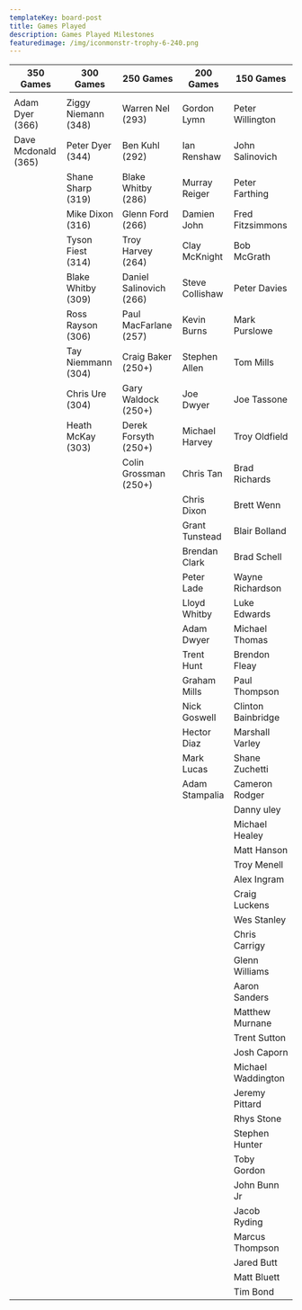 ```yaml
---
templateKey: board-post
title: Games Played
description: Games Played Milestones
featuredimage: /img/iconmonstr-trophy-6-240.png
---
```

| **350 Games**       | **300 Games**       | **250 Games**           | **200 Games**   | **150 Games**      |
| ------------------- | ------------------- | ----------------------- | --------------- | ------------------ |
|                     |                     |                         |                 |                    |
| Adam Dyer (366)     | Ziggy Niemann (348) | Warren Nel (293)        | Gordon Lymn     | Peter Willington   |
| Dave Mcdonald (365) | Peter Dyer  (344)   | Ben Kuhl (292)          | Ian Renshaw     | John Salinovich    |
|                     | Shane Sharp (319)   | Blake Whitby (286)      | Murray Reiger   | Peter Farthing     |
|                     | Mike Dixon (316)    | Glenn Ford (266)        | Damien John     | Fred Fitzsimmons   |
|                     | Tyson Fiest (314)   | Troy Harvey (264)       | Clay McKnight   | Bob McGrath        |
|                     | Blake Whitby (309)  | Daniel Salinovich (266) | Steve Collishaw | Peter Davies       |
|                     | Ross Rayson (306)   | Paul MacFarlane (257)   | Kevin Burns     | Mark Purslowe      |
|                     | Tay Niemmann (304)  | Craig Baker (250+)      | Stephen Allen   | Tom Mills          |
|                     | Chris Ure (304)     | Gary Waldock (250+)     | Joe Dwyer       | Joe Tassone        |
|                     |  Heath McKay (303)  | Derek Forsyth (250+)    | Michael Harvey  | Troy Oldfield      |
|                     |                     | Colin Grossman (250+)   | Chris Tan       | Brad Richards      |
|                     |                     |                         | Chris Dixon     | Brett Wenn         |
|                     |                     |                         | Grant Tunstead  | Blair Bolland      |
|                     |                     |                         | Brendan Clark   | Brad Schell        |
|                     |                     |                         | Peter Lade      | Wayne Richardson   |
|                     |                     |                         | Lloyd Whitby    | Luke Edwards       |
|                     |                     |                         | Adam Dwyer      | Michael Thomas     |
|                     |                     |                         | Trent Hunt      | Brendon Fleay      |
|                     |                     |                         | Graham Mills    | Paul Thompson      |
|                     |                     |                         | Nick Goswell    | Clinton Bainbridge |
|                     |                     |                         | Hector Diaz     | Marshall Varley    |
|                     |                     |                         | Mark Lucas      | Shane Zuchetti     |
|                     |                     |                         | Adam Stampalia  | Cameron Rodger     |
|                     |                     |                         |                 | Danny uley         |
|                     |                     |                         |                 | Michael Healey     |
|                     |                     |                         |                 | Matt Hanson        |
|                     |                     |                         |                 | Troy Menell        |
|                     |                     |                         |                 | Alex Ingram        |
|                     |                     |                         |                 | Craig Luckens      |
|                     |                     |                         |                 | Wes Stanley        |
|                     |                     |                         |                 | Chris Carrigy      |
|                     |                     |                         |                 | Glenn Williams     |
|                     |                     |                         |                 | Aaron Sanders      |
|                     |                     |                         |                 | Matthew Murnane    |
|                     |                     |                         |                 | Trent Sutton       |
|                     |                     |                         |                 | Josh Caporn        |
|                     |                     |                         |                 | Michael Waddington |
|                     |                     |                         |                 | Jeremy Pittard     |
|                     |                     |                         |                 | Rhys Stone         |
|                     |                     |                         |                 | Stephen Hunter     |
|                     |                     |                         |                 | Toby Gordon        |
|                     |                     |                         |                 | John Bunn Jr       |
|                     |                     |                         |                 | Jacob Ryding       |
|                     |                     |                         |                 | Marcus Thompson    |
|                     |                     |                         |                 | Jared Butt         |
|                     |                     |                         |                 | Matt Bluett        |
|                     |                     |                         |                 | Tim Bond           |
